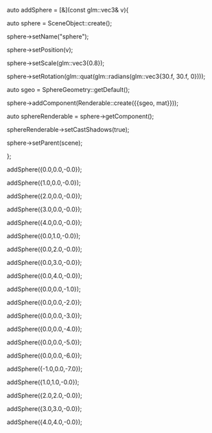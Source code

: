 ​    auto addSphere = [&](const glm::vec3& v){

​        auto sphere = SceneObject::create();

​        sphere->setName("sphere");

​        sphere->setPosition(v);

​        sphere->setScale(glm::vec3{0.8});

​        sphere->setRotation(glm::quat(glm::radians(glm::vec3{30.f, 30.f, 0})));

​        auto sgeo = SphereGeometry::getDefault();

​        sphere->addComponent(Renderable::create({{sgeo, mat}}));

​        auto sphereRenderable = sphere->getComponent<Renderable>();

​        sphereRenderable->setCastShadows(true);

​        sphere->setParent(scene);        

​    };



​    addSphere({0.0,0.0,-0.0});

​    addSphere({1.0,0.0,-0.0});

​    addSphere({2.0,0.0,-0.0});

​    addSphere({3.0,0.0,-0.0});

​    addSphere({4.0,0.0,-0.0});





​    addSphere({0.0,1.0,-0.0});

​    addSphere({0.0,2.0,-0.0});

​    addSphere({0.0,3.0,-0.0});

​    addSphere({0.0,4.0,-0.0});



​    addSphere({0.0,0.0,-1.0});

​    addSphere({0.0,0.0,-2.0});

​    addSphere({0.0,0.0,-3.0});

​    addSphere({0.0,0.0,-4.0});

​    addSphere({0.0,0.0,-5.0});

​    addSphere({0.0,0.0,-6.0});

​    addSphere({-1.0,0.0,-7.0});



​    addSphere({1.0,1.0,-0.0});

​    addSphere({2.0,2.0,-0.0});

​    addSphere({3.0,3.0,-0.0});

​    addSphere({4.0,4.0,-0.0});